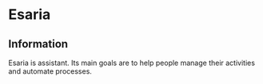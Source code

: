 # Esaria
## Information
Esaria is assistant. Its main goals are to help people manage their activities and automate processes.
